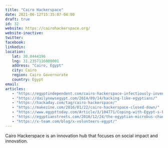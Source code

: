 ```yaml
---
title: "Cairo Hackerspace"
date: 2021-06-12T15:35:07-04:00
draft: true
id: 32
website: https://cairohackerspace.org/
website-inactive: 
twitter: 
facebook: 
linkedin: 
location: 
   lat: 30.0444196
   lng: 31.2357116000001
   address: "Cairo, Egypt"
   city: Cairo
   region: Cairo Governorate
   country: Egypt
email: 
articles:
   - "https://egyptindependent.com/cairo-hackerspace-infectiously-inventive/"
   - "https://dailynewsegypt.com/2014/09/14/hacking-like-egyptians/"
   - "https://hackaday.com/tag/cairo-hackerspace/"
   - "https://makezine.com/2016/01/22/cairo-hackerspace-closed-down/"
   - "https://www.egypttoday.com/Article/3/104771/Coping-with-Egypt-s-blossoming-digital-technology-scene"
   - "https://egyptianstreets.com/2016/12/24/the-egyptian-microbus-changing-the-meaning-of-innovation/"
   - "https://x-team.com/blog/x-volunteers-egypt/"
---
```

Cairo Hackerspace is an innovation hub that focuses on social impact and innovation.   
